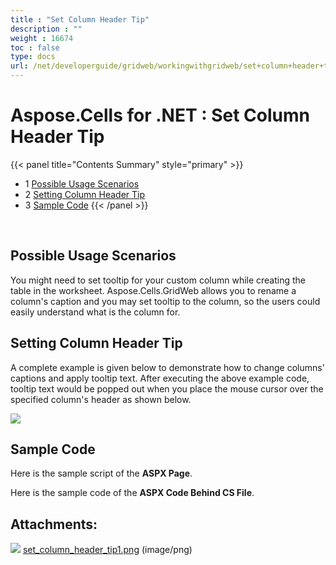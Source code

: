 ```yaml
---
title : "Set Column Header Tip" 
description : "" 
weight : 16674 
toc : false
type: docs
url: /net/developerguide/gridweb/workingwithgridweb/set+column+header+tip/
---
```


# Aspose.Cells for .NET : Set Column Header Tip


{{< panel title="Contents Summary" style="primary" >}}
*   1 [Possible Usage Scenarios](#possible-usage-scenarios)
*   2 [Setting Column Header Tip](#setting-column-header-tip)
*   3 [Sample Code](#sample-code)
{{< /panel >}}
 

 

## Possible Usage Scenarios

You might need to set tooltip for your custom column while creating the table in the worksheet. Aspose.Cells.GridWeb allows you to rename a column's caption and you may set tooltip to the column, so the users could easily understand what is the column for.

## Setting Column Header Tip

A complete example is given below to demonstrate how to change columns' captions and apply tooltip text. After executing the above example code, tooltip text would be popped out when you place the mouse cursor over the specified column's header as shown below.

![](https://docs2.aspose.com/cells/net/attachments/42730054/43352083.png)

## Sample Code

Here is the sample script of the **ASPX Page**.

Here is the sample code of the **ASPX Code Behind CS File**.

## Attachments:

![](https://docs2.aspose.com/cells/net/images/icons/bullet_blue.gif) [set\_column\_header\_tip1.png](https://docs2.aspose.com/cells/net/attachments/42730054/43352083.png) (image/png)  

